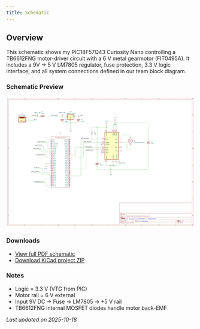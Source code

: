 ```yaml
---
title: Schematic
---
```


## Overview

This schematic shows my PIC18F57Q43 Curiosity Nano controlling a TB6612FNG motor-driver circuit with a 6 V metal gearmotor (FIT0495A). It includes a 9V → 5 V LM7805 regulator, fuse protection, 3.3 V logic interface, and all system connections defined in our team block diagram.



### Schematic Preview  
![C_Yuen_Hub_Schematic](C_Yuen_Hub_Schematic.png)

### Downloads  
- [View full PDF schematic](C_Yuen_Hub_Schematic.pdf)  
- [Download KiCad project ZIP](C_Yuen_Hub_Project.zip)


### Notes  
- Logic = 3.3 V (VTG from PIC)  
- Motor rail = 6 V external  
- Input 9V DC → Fuse → LM7805 → +5 V rail  
- TB6612FNG internal MOSFET diodes handle motor back-EMF  

_Last updated on 2025-10-18_